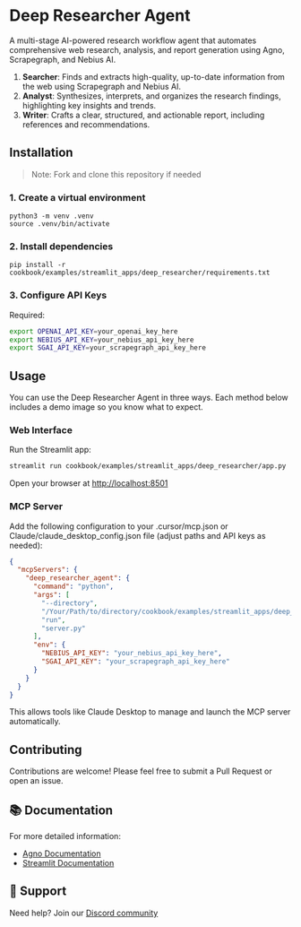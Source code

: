 # Deep Researcher Agent

A multi-stage AI-powered research workflow agent that automates comprehensive web research, analysis, and report generation using Agno, Scrapegraph, and Nebius AI.

1. **Searcher**: Finds and extracts high-quality, up-to-date information from the web using Scrapegraph and Nebius AI.
2. **Analyst**: Synthesizes, interprets, and organizes the research findings, highlighting key insights and trends.
3. **Writer**: Crafts a clear, structured, and actionable report, including references and recommendations.


## Installation

> Note: Fork and clone this repository if needed

### 1. Create a virtual environment

```shell
python3 -m venv .venv
source .venv/bin/activate
```

### 2. Install dependencies

```shell
pip install -r cookbook/examples/streamlit_apps/deep_researcher/requirements.txt
```

### 3. Configure API Keys

Required:
```bash
export OPENAI_API_KEY=your_openai_key_here
export NEBIUS_API_KEY=your_nebius_api_key_here
export SGAI_API_KEY=your_scrapegraph_api_key_here
```


## Usage

You can use the Deep Researcher Agent in three ways. Each method below includes a demo image so you know what to expect.

### Web Interface

Run the Streamlit app:

```bash
streamlit run cookbook/examples/streamlit_apps/deep_researcher/app.py
```

Open your browser at [http://localhost:8501](http://localhost:8501)

### MCP Server

Add the following configuration to your .cursor/mcp.json or Claude/claude_desktop_config.json file (adjust paths and API keys as needed):

```json
{
  "mcpServers": {
    "deep_researcher_agent": {
      "command": "python",
      "args": [
        "--directory",
        "/Your/Path/to/directory/cookbook/examples/streamlit_apps/deep_researcher/server.py",
        "run",
        "server.py"
      ],
      "env": {
        "NEBIUS_API_KEY": "your_nebius_api_key_here",
        "SGAI_API_KEY": "your_scrapegraph_api_key_here"
      }
    }
  }
}
```

This allows tools like Claude Desktop to manage and launch the MCP server automatically.

## Contributing

Contributions are welcome! Please feel free to submit a Pull Request or open an issue.

## 📚 Documentation

For more detailed information:
- [Agno Documentation](https://docs.agno.com)
- [Streamlit Documentation](https://docs.streamlit.io)

## 🤝 Support

Need help? Join our [Discord community](https://agno.link/discord)
